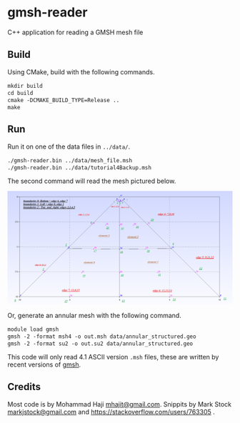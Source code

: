 # gmsh-reader
C++ application for reading a GMSH mesh file

## Build
Using CMake, build with the following commands.

    mkdir build
    cd build
    cmake -DCMAKE_BUILD_TYPE=Release ..
    make

## Run
Run it on one of the data files in `../data/`.

    ./gmsh-reader.bin ../data/mesh_file.msh
    ./gmsh-reader.bin ../data/tutorial4Backup.msh

The second command will read the mesh pictured below.

<img src="media/sample.png" alt="Sample mesh" width="600"/>

Or, generate an annular mesh with the following command.

    module load gmsh
    gmsh -2 -format msh4 -o out.msh data/annular_structured.geo
    gmsh -2 -format su2 -o out.su2 data/annular_structured.geo

This code will only read 4.1 ASCII version `.msh` files, these are written by recent versions of [gmsh](https://gmsh.info/).

## Credits
Most code is by Mohammad Haji <mhajit@gmail.com>. Snippits by Mark Stock <markjstock@gmail.com> and https://stackoverflow.com/users/763305 .
